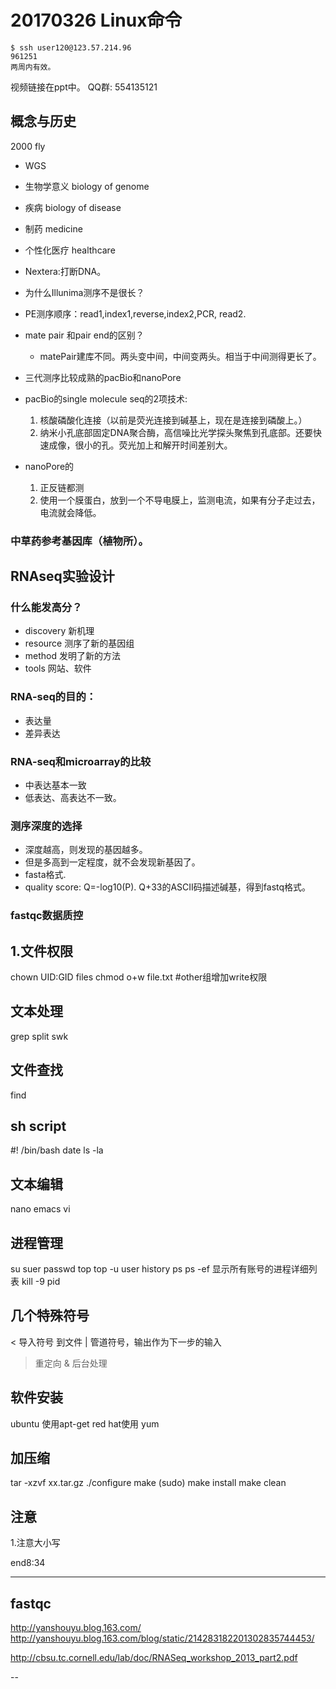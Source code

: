 # 20170326 Linux命令

```
$ ssh user120@123.57.214.96
961251
两周内有效。
```

视频链接在ppt中。
QQ群: 554135121

## 概念与历史
2000 fly

- WGS
- 生物学意义 biology of genome
- 疾病 biology of disease
- 制药 medicine
- 个性化医疗 healthcare


- Nextera:打断DNA。
- 为什么Illunima测序不是很长？
- PE测序顺序：read1,index1,reverse,index2,PCR, read2.
- mate pair 和pair end的区别？
  * matePair建库不同。两头变中间，中间变两头。相当于中间测得更长了。



- 三代测序比较成熟的pacBio和nanoPore
- pacBio的single molecule seq的2项技术:
    1. 核酸磷酸化连接（以前是荧光连接到碱基上，现在是连接到磷酸上。）
    2. 纳米小孔底部固定DNA聚合酶，高信噪比光学探头聚焦到孔底部。还要快速成像，很小的孔。荧光加上和解开时间差别大。
- nanoPore的
    1. 正反链都测
    2. 使用一个膜蛋白，放到一个不导电膜上，监测电流，如果有分子走过去，电流就会降低。


### 中草药参考基因库（植物所）。



## RNAseq实验设计

### 什么能发高分？
  - discovery 新机理
  - resource 测序了新的基因组
  - method 发明了新的方法
  - tools 网站、软件

### RNA-seq的目的：
  - 表达量
  - 差异表达

### RNA-seq和microarray的比较
  - 中表达基本一致
  - 低表达、高表达不一致。

### 测序深度的选择
  - 深度越高，则发现的基因越多。
  - 但是多高到一定程度，就不会发现新基因了。
  - fasta格式.
  - quality score: Q=-log10(P). Q+33的ASCII码描述碱基，得到fastq格式。

### fastqc数据质控





## 1.文件权限
chown UID:GID files
chmod o+w file.txt  #other组增加write权限

## 文本处理
grep
split
swk

## 文件查找
find

## sh script
#! /bin/bash
date
ls -la

## 文本编辑
nano
emacs
vi

## 进程管理
su suer
passwd
top
top -u user
history
ps
ps -ef 显示所有账号的进程详细列表
kill -9 pid

## 几个特殊符号
< 导入符号 到文件
| 管道符号，输出作为下一步的输入
> 重定向
& 后台处理

## 软件安装
ubuntu 使用apt-get
red hat使用 yum

## 加压缩
tar -xzvf xx.tar.gz
./configure
make
(sudo) make install
make clean


## 注意
1.注意大小写

end8:34

---
##  fastqc
http://yanshouyu.blog.163.com/
http://yanshouyu.blog.163.com/blog/static/214283182201302835744453/

http://cbsu.tc.cornell.edu/lab/doc/RNASeq_workshop_2013_part2.pdf

--
